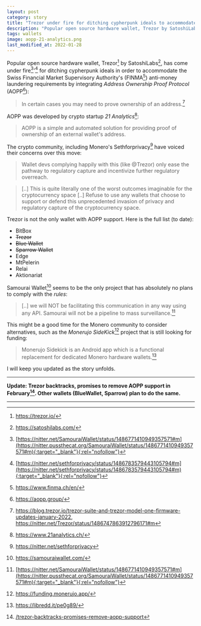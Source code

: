```yaml
---
layout: post
category: story
title: "Trezor under fire for ditching cypherpunk ideals to accommodate Swiss FINMA AML requirements"
description: "Popular open source hardware wallet, Trezor by SatoshiLabs, has come under fire for ditching cypherpunk ideals in order to accommodate the Swiss Financial Market Supervisory Authority's anti-money laundering requirements by integrating Address Ownership Proof Protocol."
tags: wallets
image: aopp-21-analytics.png
last_modified_at: 2022-01-28
---
```


Popular open source hardware wallet, Trezor[^1] by SatoshiLabs[^2], has come under fire[^3]'[^4] for ditching cypherpunk ideals in order to accommodate the Swiss Financial Market Supervisory Authority's (FINMA[^5]) anti-money laundering requirements by integrating *Address Ownership Proof Protocol* (AOPP[^6]):

> In certain cases you may need to prove ownership of an address.[^7]

AOPP was developed by crypto startup *21 Analytics*[^8]:

> AOPP is a simple and automated solution for providing proof of ownership of an external wallet's address.

The crypto community, including Monero's Sethforprivacy[^9] have voiced their concerns over this move:

> Wallet devs complying happily with this (like @Trezor) only ease the pathway to regulatory capture and incentivize further regulatory overreach. 

> [..] This is quite literally one of the worst outcomes imaginable for the cryptocurrency space [..] Refuse to use any wallets that choose to support or defend this unprecedented invasion of privacy and regulatory capture of the cryptocurrency space.

Trezor is not the only wallet with AOPP support. Here is the full list (to date):

- BitBox
- ~~Trezor~~
- ~~Blue Wallet~~
- ~~Sparrow Wallet~~
- Edge
- MtPelerin
- Relai
- Aktionariat

Samourai Wallet[^10] seems to be the only project that has absolutely no plans to comply with the *rules*:

> [..] we will NOT be facilitating this communication in any way using any API. Samourai will not be a pipeline to mass surveillance.[^3]

This might be a good time for the Monero community to consider alternatives, such as the *Monerujo SideKick*[^11] project that is still looking for funding:

> Monerujo Sidekick is an Android app which is a functional replacement for dedicated Monero hardware wallets.[^12]

I will keep you updated as the story unfolds.

---

**Update: Trezor backtracks, promises to remove AOPP support in February[^13]. Other wallets (BlueWallet, Sparrow) plan to do the same.**

---

[^1]: https://trezor.io/
[^2]: https://satoshilabs.com/
[^3]: [https://nitter.net/SamouraiWallet/status/1486771410949357571#m](https://nitter.pussthecat.org/SamouraiWallet/status/1486771410949357571#m){:target="_blank"}{:rel="nofollow"}
[^4]: [https://nitter.net/sethforprivacy/status/1486783579443105794#m](https://nitter.net/sethforprivacy/status/1486783579443105794#m){:target="_blank"}{:rel="nofollow"}
[^5]: https://www.finma.ch/en/
[^6]: https://aopp.group/
[^7]: https://blog.trezor.io/trezor-suite-and-trezor-model-one-firmware-updates-january-2022, https://nitter.net/Trezor/status/1486747863912796171#m
[^8]: https://www.21analytics.ch/
[^9]: https://nitter.net/sethforprivacy
[^10]: https://samouraiwallet.com/
[^11]: https://funding.monerujo.app/
[^12]: https://libredd.it/pe0g89/
[^13]: [/trezor-backtracks-promises-remove-aopp-support](/trezor-backtracks-promises-remove-aopp-support)
